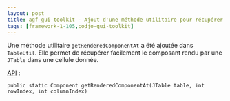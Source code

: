 ```yaml
---
layout: post
title: agf-gui-toolkit - Ajout d'une méthode utilitaire pour récupérer le composant rendu par une JTable
tags: [framework-1-105,codjo-gui-toolkit]
---
```

Une méthode utilitaire ```getRenderedComponentAt``` a été ajoutée dans ```TableUtil```. Elle permet de récupérer facilement le composant rendu par une ```JTable``` dans une cellule donnée.

<u>API</u> :
```
public static Component getRenderedComponentAt(JTable table, int rowIndex, int columnIndex)
```